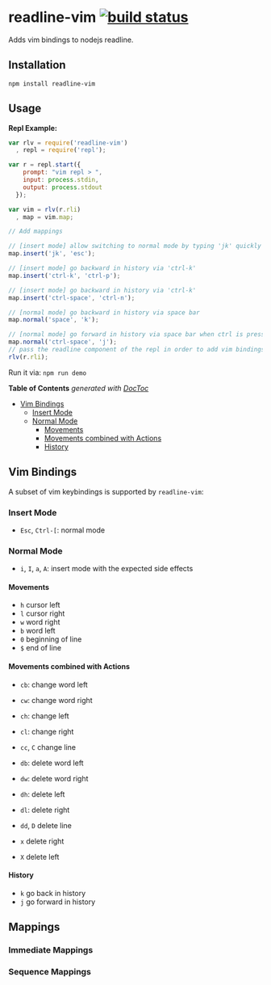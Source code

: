 # readline-vim [![build status](https://secure.travis-ci.org/thlorenz/readline-vim.png)](http://next.travis-ci.org/thlorenz/readline-vim)

Adds vim bindings to nodejs readline.

## Installation

    npm install readline-vim

## Usage

**Repl Example:**
```js
var rlv = require('readline-vim')
  , repl = require('repl');

var r = repl.start({
    prompt: "vim repl > ",
    input: process.stdin,
    output: process.stdout
  });

var vim = rlv(r.rli)
  , map = vim.map;

// Add mappings

// [insert mode] allow switching to normal mode by typing 'jk' quickly 
map.insert('jk', 'esc');

// [insert mode] go backward in history via 'ctrl-k' 
map.insert('ctrl-k', 'ctrl-p');

// [insert mode] go backward in history via 'ctrl-k' 
map.insert('ctrl-space', 'ctrl-n');

// [normal mode] go backward in history via space bar
map.normal('space', 'k');

// [normal mode] go forward in history via space bar when ctrl is pressed 
map.normal('ctrl-space', 'j');
// pass the readline component of the repl in order to add vim bindings to it
rlv(r.rli);
```

Run it via: `npm run demo`

**Table of Contents**  *generated with [DocToc](http://doctoc.herokuapp.com/)*

- [Vim Bindings](#vim-bindings)
  - [Insert Mode](#insert-mode)
  - [Normal Mode](#normal-mode)
    - [Movements](#movements)
    - [Movements combined with Actions](#movements-combined-with-actions)
    - [History](#history)

## Vim Bindings

A subset of vim keybindings is supported by `readline-vim`:

### Insert Mode

- `Esc`, `Ctrl-[`: normal mode

### Normal Mode

- `i`, `I`, `a`, `A`: insert mode with the expected side effects

#### Movements

- `h` cursor left
- `l` cursor right
- `w` word right
- `b` word left
- `0` beginning of line
- `$` end of line

#### Movements combined with Actions

- `cb`: change word left
- `cw`: change word right
- `ch`: change left
- `cl`: change right
- `cc`, `C` change line

- `db`: delete word left
- `dw`: delete word right
- `dh`: delete left
- `dl`: delete right
- `dd`, `D` delete line

- `x` delete right
- `X` delete left

#### History

- `k` go back in history
- `j` go forward in history

## Mappings

### Immediate Mappings

### Sequence Mappings
